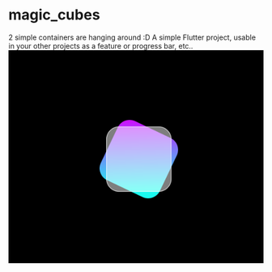 # magic_cubes
2 simple containers are hanging around :D
A simple Flutter project, usable in your other projects as a feature or progress bar, etc..
![](./magic_cubes.png)

